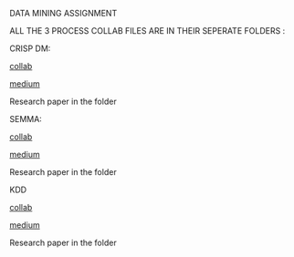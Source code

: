 DATA MINING ASSIGNMENT 

ALL THE 3 PROCESS COLLAB FILES ARE IN THEIR SEPERATE FOLDERS :




CRISP DM:



[collab](https://colab.research.google.com/drive/14H4oZZrYJ5uJK8AcJsaVjPzV3q04w_Mk?usp=sharing)




[medium](https://medium.com/@ajmeraavi/crisp-dm-methodology-on-diabetic-patients-dataset-42211b5f14e7)




Research paper in the folder



SEMMA:


[collab](https://colab.research.google.com/drive/1leNWihjxWMjCCeKqbrGhW00EqMfTmpj1?usp=sharing)


[medium](https://medium.com/@ajmeraavi/data-mining-using-semma-a24782b41c2c)


Research paper in the folder



KDD


[collab](https://colab.research.google.com/drive/1yGcK53kvdYqNniUshXnLVNRDZE_s7n-V?usp=sharing)


[medium](https://medium.com/@ajmeraavi/knowledge-discovery-in-databases-kdd-process-on-credit-card-dataset-ce4a42bff89e)


Research paper in the folder
